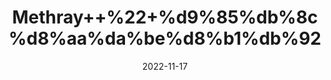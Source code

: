 ---
title: 'Methray++%22+%d9%85%db%8c%d8%aa%da%be%d8%b1%db%92'
date: '2022-11-17' 
metatag: '' 
inventory: '0' 
draft: false 
# meta description 
shortDescripton: 'Large+Fenugreek+Seeds++has+benefits+for+lowering+blood+sugar+levels%2c+boosting+testosterone%2c+and+increasing+milk+production+in+breastfeeding+mothers.+Fenugreek+may+also+reduce+cholesterol+levels%2c+lower+inflammation%2c+and+help+with+appetite+control'
description: 'Seed+%d8%aa%d8%ae%d9%85++%d8%a8%db%8c%d8%ac'
longdescription: ''
tags: ''
brand: ''
subCategory: ''
sellCount: '0'
featured: True
# product Price
price: '30.0'
# Product Short Description
shortDescription: 'Large+Fenugreek+Seeds++has+benefits+for+lowering+blood+sugar+levels%2c+boosting+testosterone%2c+and+increasing+milk+production+in+breastfeeding+mothers.+Fenugreek+may+also+reduce+cholesterol+levels%2c+lower+inflammation%2c+and+help+with+appetite+control'
productID: '51866134-992A-ED11-9968-005056B3A416'
type: 'products'
category: 'Seed+%d8%aa%d8%ae%d9%85++%d8%a8%db%8c%d8%ac' 
thumnailproduct: 'https://eraconnect.blob.core.windows.net/product-images/aminsaddiquidawakhana/51866134-992A-ED11-9968-005056B3A416.webp' 
images:
  - image: 'https://eraconnect.blob.core.windows.net/product-images/aminsaddiquidawakhana/51866134-992A-ED11-9968-005056B3A416.webp'  
Variants:
---